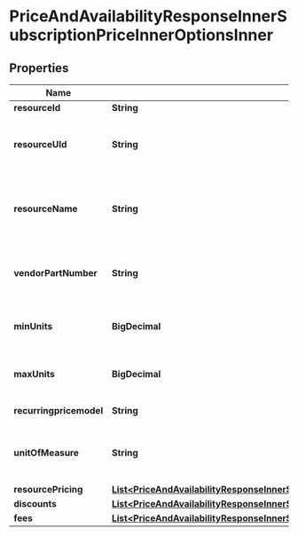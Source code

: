 

# PriceAndAvailabilityResponseInnerSubscriptionPriceInnerOptionsInner


## Properties

| Name | Type | Description | Notes |
|------------ | ------------- | ------------- | -------------|
|**resourceId** | **String** |  |  [optional] |
|**resourceUId** | **String** | The resource id of the subscription product. |  [optional] |
|**resourceName** | **String** | The name of the resource of the subscription product. |  [optional] |
|**vendorPartNumber** | **String** | Vendor’s part number for the subscription product. |  [optional] |
|**minUnits** | **BigDecimal** | Minimum unit needs to purchased. |  [optional] |
|**maxUnits** | **BigDecimal** | Maximum unit available for a purchase. |  [optional] |
|**recurringpricemodel** | **String** | Recurring price model |  [optional] |
|**unitOfMeasure** | **String** | Unit of mesaure for a subscription product. |  [optional] |
|**resourcePricing** | [**List&lt;PriceAndAvailabilityResponseInnerSubscriptionPriceInnerOptionsInnerResourcePricingInner&gt;**](PriceAndAvailabilityResponseInnerSubscriptionPriceInnerOptionsInnerResourcePricingInner.md) |  |  [optional] |
|**discounts** | [**List&lt;PriceAndAvailabilityResponseInnerSubscriptionPriceInnerOptionsInnerDiscountsInner&gt;**](PriceAndAvailabilityResponseInnerSubscriptionPriceInnerOptionsInnerDiscountsInner.md) |  |  [optional] |
|**fees** | [**List&lt;PriceAndAvailabilityResponseInnerSubscriptionPriceInnerOptionsInnerFeesInner&gt;**](PriceAndAvailabilityResponseInnerSubscriptionPriceInnerOptionsInnerFeesInner.md) |  |  [optional] |




